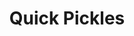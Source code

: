 ---
layout: default
categories: ['Digital Art','Food']
title: Quick Pickles
authors: WG Bircher
thing: Doc Wally B's Gourmet Pickles with fresh dill, coriander seeds, peppercorns, crushed garlic, & mustard seeds &mdash; made as a gift for a friend
year: 2022
award: 
doi: http://dx.doi.org/XX.XXX/
---